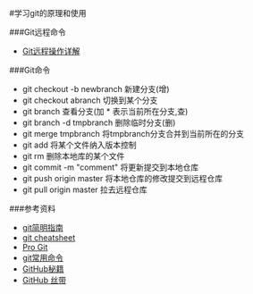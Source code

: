 #学习git的原理和使用


###Git远程命令
* [Git远程操作详解](http://www.ruanyifeng.com/blog/2014/06/git_remote.html)

###Git命令

- git checkout -b newbranch 新建分支(增)
- git checkout abranch  切换到某个分支
- git branch 查看分支(加 * 表示当前所在分支,查)
- git branch -d tmpbranch  删除临时分支(删)
- git merge tmpbranch  将tmpbranch分支合并到当前所在的分支
- git add 将某个文件纳入版本控制
- git rm 删除本地库的某个文件
- git commit -m "comment" 将更新提交到本地仓库
- git push origin master 将本地仓库的修改提交到远程仓库
- git pull origin master 拉去远程仓库

###参考资料
* [git简明指南](http://rogerdudler.github.io/git-guide/index.zh.html)
* [git cheatsheet](http://ndpsoftware.com/git-cheatsheet.html#loc=stash)
* [Pro Git](http://git-scm.com/book/zh)
* [git常用命令](http://www.cnblogs.com/1-2-3/archive/2010/07/18/git-commands.html)
* [GitHub秘籍](https://github.com/tiimgreen/github-cheat-sheet/blob/master/README.zh-cn.md)
* [GitHub 丝带](https://github.com/blog/273-github-ribbons)
